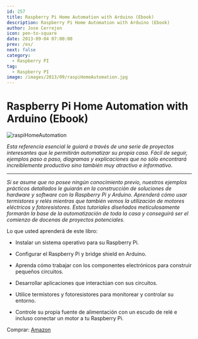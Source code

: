 ```yaml
---
id: 257
title: Raspberry Pi Home Automation with Arduino (Ebook)
description: Raspberry Pi Home Automation with Arduino (Ebook)
author: Jose Cerrejon
icon: pen-to-square
date: 2013-09-04 07:00:00
prev: /es/
next: false
category:
  - Raspberry PI
tag:
  - Raspberry PI
image: /images/2013/09/raspiHomeAutomation.jpg
---
```


# Raspberry Pi Home Automation with Arduino (Ebook)

![raspiHomeAutomation](/images/2013/09/raspiHomeAutomation.jpg)

*Esta referencia esencial le guiará a través de una serie de proyectos interesantes que le permitirán automatizar su propia casa. Fácil de seguir, ejemplos paso a paso, diagramas y explicaciones que no sólo encontrará increíblemente productivo sino también muy atractivo e informativo.*

- - -
*Si se asume que no posee ningún conocimiento previo, nuestros ejemplos prácticos detallados le guiarán en la construcción de soluciones de hardware y software con la Raspberry Pi y Arduino. Aprenderá cómo usar termistores y relés mientras que también vemos la utilización de motores eléctricos y fotoresistores. Estos tutoriales diseñados meticulosamente formarán la base de la automatización de toda la casa y conseguirá ser el comienzo de docenas de proyectos potenciales.*

Lo que usted aprenderá de este libro:

* Instalar un sistema operativo para su Raspberry Pi.

* Configurar el Raspberry Pi y bridge shield en Arduino.

* Aprenda cómo trabajar con los componentes electrónicos para construir pequeños circuitos.

* Desarrollar aplicaciones que interactúan con sus circuitos.

* Utilice termistores y fotoresistores para monitorear y controlar su entorno.

* Controle su propia fuente de alimentación con un escudo de relé e incluso conectar un motor a tu Raspberry Pi.

Comprar: [Amazon](http://www.amazon.es/Raspberry-Home-Automation-With-Arduino/dp/1849695865)